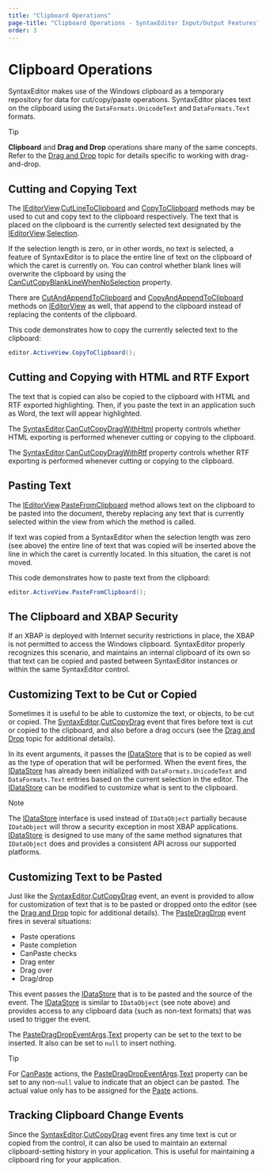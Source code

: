 ```yaml
---
title: "Clipboard Operations"
page-title: "Clipboard Operations - SyntaxEditor Input/Output Features"
order: 3
---
```

# Clipboard Operations

SyntaxEditor makes use of the Windows clipboard as a temporary repository for data for cut/copy/paste operations. SyntaxEditor places text on the clipboard using the `DataFormats.UnicodeText` and `DataFormats.Text` formats.

> [!TIP]
> **Clipboard** and **Drag and Drop** operations share many of the same concepts. Refer to the [Drag and Drop](drag-drop.md) topic for details specific to working with drag-and-drop.

## Cutting and Copying Text

The [IEditorView](xref:ActiproSoftware.Windows.Controls.SyntaxEditor.IEditorView).[CutLineToClipboard](xref:ActiproSoftware.Windows.Controls.SyntaxEditor.IEditorView.CutLineToClipboard*) and [CopyToClipboard](xref:ActiproSoftware.Windows.Controls.SyntaxEditor.IEditorView.CopyToClipboard*) methods may be used to cut and copy text to the clipboard respectively.  The text that is placed on the clipboard is the currently selected text designated by the [IEditorView](xref:ActiproSoftware.Windows.Controls.SyntaxEditor.IEditorView).[Selection](xref:ActiproSoftware.Windows.Controls.SyntaxEditor.IEditorView.Selection).

If the selection length is zero, or in other words, no text is selected, a feature of SyntaxEditor is to place the entire line of text on the clipboard of which the caret is currently on.  You can control whether blank lines will overwrite the clipboard by using the [CanCutCopyBlankLineWhenNoSelection](xref:ActiproSoftware.Windows.Controls.SyntaxEditor.SyntaxEditor.CanCutCopyBlankLineWhenNoSelection) property.

There are [CutAndAppendToClipboard](xref:ActiproSoftware.Windows.Controls.SyntaxEditor.IEditorView.CutAndAppendToClipboard*) and [CopyAndAppendToClipboard](xref:ActiproSoftware.Windows.Controls.SyntaxEditor.IEditorView.CopyAndAppendToClipboard*) methods on [IEditorView](xref:ActiproSoftware.Windows.Controls.SyntaxEditor.IEditorView) as well, that append to the clipboard instead of replacing the contents of the clipboard.

This code demonstrates how to copy the currently selected text to the clipboard:

```csharp
editor.ActiveView.CopyToClipboard();
```

## Cutting and Copying with HTML and RTF Export

The text that is copied can also be copied to the clipboard with HTML and RTF exported highlighting.  Then, if you paste the text in an application such as Word, the text will appear highlighted.

The [SyntaxEditor](xref:ActiproSoftware.Windows.Controls.SyntaxEditor.SyntaxEditor).[CanCutCopyDragWithHtml](xref:ActiproSoftware.Windows.Controls.SyntaxEditor.SyntaxEditor.CanCutCopyDragWithHtml) property controls whether HTML exporting is performed whenever cutting or copying to the clipboard.

The [SyntaxEditor](xref:ActiproSoftware.Windows.Controls.SyntaxEditor.SyntaxEditor).[CanCutCopyDragWithRtf](xref:ActiproSoftware.Windows.Controls.SyntaxEditor.SyntaxEditor.CanCutCopyDragWithRtf) property controls whether RTF exporting is performed whenever cutting or copying to the clipboard.

## Pasting Text

The [IEditorView](xref:ActiproSoftware.Windows.Controls.SyntaxEditor.IEditorView).[PasteFromClipboard](xref:ActiproSoftware.Windows.Controls.SyntaxEditor.IEditorView.PasteFromClipboard*) method allows text on the clipboard to be pasted into the document, thereby replacing any text that is currently selected within the view from which the method is called.

If text was copied from a SyntaxEditor when the selection length was zero (see above) the entire line of text that was copied will be inserted above the line in which the caret is currently located. In this situation, the caret is not moved.

This code demonstrates how to paste text from the clipboard:

```csharp
editor.ActiveView.PasteFromClipboard();
```

## The Clipboard and XBAP Security

If an XBAP is deployed with Internet security restrictions in place, the XBAP is not permitted to access the Windows clipboard.  SyntaxEditor properly recognizes this scenario, and maintains an internal clipboard of its own so that text can be copied and pasted between SyntaxEditor instances or within the same SyntaxEditor control.

## Customizing Text to be Cut or Copied

Sometimes it is useful to be able to customize the text, or objects, to be cut or copied.  The [SyntaxEditor](xref:ActiproSoftware.Windows.Controls.SyntaxEditor.SyntaxEditor).[CutCopyDrag](xref:ActiproSoftware.Windows.Controls.SyntaxEditor.SyntaxEditor.CutCopyDrag) event that fires before text is cut or copied to the clipboard, and also before a drag occurs (see the [Drag and Drop](drag-drop.md) topic for additional details).

In its event arguments, it passes the [IDataStore](xref:ActiproSoftware.Windows.Controls.SyntaxEditor.IDataStore) that is to be copied as well as the type of operation that will be performed.  When the event fires, the [IDataStore](xref:ActiproSoftware.Windows.Controls.SyntaxEditor.IDataStore) has already been initialized with `DataFormats.UnicodeText` and `DataFormats.Text` entries based on the current selection in the editor.  The [IDataStore](xref:ActiproSoftware.Windows.Controls.SyntaxEditor.IDataStore) can be modified to customize what is sent to the clipboard.

> [!NOTE]
> The [IDataStore](xref:ActiproSoftware.Windows.Controls.SyntaxEditor.IDataStore) interface is used instead of `IDataObject` partially because `IDataObject` will throw a security exception in most XBAP applications. [IDataStore](xref:ActiproSoftware.Windows.Controls.SyntaxEditor.IDataStore) is designed to use many of the same method signatures that `IDataObject` does and provides a consistent API across our supported platforms.

## Customizing Text to be Pasted

Just like the [SyntaxEditor](xref:ActiproSoftware.Windows.Controls.SyntaxEditor.SyntaxEditor).[CutCopyDrag](xref:ActiproSoftware.Windows.Controls.SyntaxEditor.SyntaxEditor.CutCopyDrag) event, an event is provided to allow for customization of text that is to be pasted or dropped onto the editor (see the [Drag and Drop](drag-drop.md) topic for additional details).  The [PasteDragDrop](xref:ActiproSoftware.Windows.Controls.SyntaxEditor.SyntaxEditor.PasteDragDrop) event fires in several situations:

- Paste operations
- Paste completion
- CanPaste checks
- Drag enter
- Drag over
- Drag/drop

This event passes the [IDataStore](xref:ActiproSoftware.Windows.Controls.SyntaxEditor.IDataStore) that is to be pasted and the source of the event.  The [IDataStore](xref:ActiproSoftware.Windows.Controls.SyntaxEditor.IDataStore) is similar to `IDataObject` (see note above) and provides access to any clipboard data (such as non-text formats) that was used to trigger the event.

The [PasteDragDropEventArgs](xref:ActiproSoftware.Windows.Controls.SyntaxEditor.PasteDragDropEventArgs).[Text](xref:ActiproSoftware.Windows.Controls.SyntaxEditor.PasteDragDropEventArgs.Text) property can be set to the text to be inserted.  It also can be set to `null` to insert nothing.

> [!TIP]
> 
> For [CanPaste](xref:ActiproSoftware.Windows.Controls.SyntaxEditor.PasteDragDropAction.CanPaste) actions, the [PasteDragDropEventArgs](xref:ActiproSoftware.Windows.Controls.SyntaxEditor.PasteDragDropEventArgs).[Text](xref:ActiproSoftware.Windows.Controls.SyntaxEditor.PasteDragDropEventArgs.Text) property can be set to any non-`null` value to indicate that an object can be pasted.  The actual value only has to be assigned for the [Paste](xref:ActiproSoftware.Windows.Controls.SyntaxEditor.PasteDragDropAction.Paste) actions.

## Tracking Clipboard Change Events

Since the [SyntaxEditor](xref:ActiproSoftware.Windows.Controls.SyntaxEditor.SyntaxEditor).[CutCopyDrag](xref:ActiproSoftware.Windows.Controls.SyntaxEditor.SyntaxEditor.CutCopyDrag) event fires any time text is cut or copied from the control, it can also be used to maintain an external clipboard-setting history in your application.  This is useful for maintaining a clipboard ring for your application.
